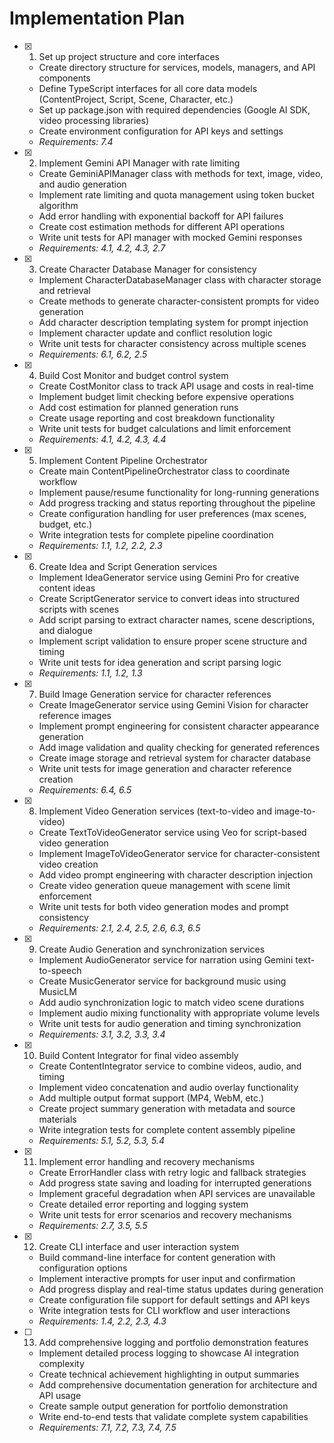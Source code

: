 # Implementation Plan

- [x] 1. Set up project structure and core interfaces
  - Create directory structure for services, models, managers, and API components
  - Define TypeScript interfaces for all core data models (ContentProject, Script, Scene, Character, etc.)
  - Set up package.json with required dependencies (Google AI SDK, video processing libraries)
  - Create environment configuration for API keys and settings
  - _Requirements: 7.4_

- [x] 2. Implement Gemini API Manager with rate limiting
  - Create GeminiAPIManager class with methods for text, image, video, and audio generation
  - Implement rate limiting and quota management using token bucket algorithm
  - Add error handling with exponential backoff for API failures
  - Create cost estimation methods for different API operations
  - Write unit tests for API manager with mocked Gemini responses
  - _Requirements: 4.1, 4.2, 4.3, 2.7_

- [x] 3. Create Character Database Manager for consistency
  - Implement CharacterDatabaseManager class with character storage and retrieval
  - Create methods to generate character-consistent prompts for video generation
  - Add character description templating system for prompt injection
  - Implement character update and conflict resolution logic
  - Write unit tests for character consistency across multiple scenes
  - _Requirements: 6.1, 6.2, 2.5_

- [x] 4. Build Cost Monitor and budget control system
  - Create CostMonitor class to track API usage and costs in real-time
  - Implement budget limit checking before expensive operations
  - Add cost estimation for planned generation runs
  - Create usage reporting and cost breakdown functionality
  - Write unit tests for budget calculations and limit enforcement
  - _Requirements: 4.1, 4.2, 4.3, 4.4_

- [x] 5. Implement Content Pipeline Orchestrator
  - Create main ContentPipelineOrchestrator class to coordinate workflow
  - Implement pause/resume functionality for long-running generations
  - Add progress tracking and status reporting throughout the pipeline
  - Create configuration handling for user preferences (max scenes, budget, etc.)
  - Write integration tests for complete pipeline coordination
  - _Requirements: 1.1, 1.2, 2.2, 2.3_

- [x] 6. Create Idea and Script Generation services
  - Implement IdeaGenerator service using Gemini Pro for creative content ideas
  - Create ScriptGenerator service to convert ideas into structured scripts with scenes
  - Add script parsing to extract character names, scene descriptions, and dialogue
  - Implement script validation to ensure proper scene structure and timing
  - Write unit tests for idea generation and script parsing logic
  - _Requirements: 1.1, 1.2, 1.3_

- [x] 7. Build Image Generation service for character references
  - Create ImageGenerator service using Gemini Vision for character reference images
  - Implement prompt engineering for consistent character appearance generation
  - Add image validation and quality checking for generated references
  - Create image storage and retrieval system for character database
  - Write unit tests for image generation and character reference creation
  - _Requirements: 6.4, 6.5_

- [x] 8. Implement Video Generation services (text-to-video and image-to-video)
  - Create TextToVideoGenerator service using Veo for script-based video generation
  - Implement ImageToVideoGenerator service for character-consistent video creation
  - Add video prompt engineering with character description injection
  - Create video generation queue management with scene limit enforcement
  - Write unit tests for both video generation modes and prompt consistency
  - _Requirements: 2.1, 2.4, 2.5, 2.6, 6.3, 6.5_

- [x] 9. Create Audio Generation and synchronization services
  - Implement AudioGenerator service for narration using Gemini text-to-speech
  - Create MusicGenerator service for background music using MusicLM
  - Add audio synchronization logic to match video scene durations
  - Implement audio mixing functionality with appropriate volume levels
  - Write unit tests for audio generation and timing synchronization
  - _Requirements: 3.1, 3.2, 3.3, 3.4_

- [x] 10. Build Content Integrator for final video assembly
  - Create ContentIntegrator service to combine videos, audio, and timing
  - Implement video concatenation and audio overlay functionality
  - Add multiple output format support (MP4, WebM, etc.)
  - Create project summary generation with metadata and source materials
  - Write integration tests for complete content assembly pipeline
  - _Requirements: 5.1, 5.2, 5.3, 5.4_

- [x] 11. Implement error handling and recovery mechanisms
  - Create ErrorHandler class with retry logic and fallback strategies
  - Add progress state saving and loading for interrupted generations
  - Implement graceful degradation when API services are unavailable
  - Create detailed error reporting and logging system
  - Write unit tests for error scenarios and recovery mechanisms
  - _Requirements: 2.7, 3.5, 5.5_

- [x] 12. Create CLI interface and user interaction system
  - Build command-line interface for content generation with configuration options
  - Implement interactive prompts for user input and confirmation
  - Add progress display and real-time status updates during generation
  - Create configuration file support for default settings and API keys
  - Write integration tests for CLI workflow and user interactions
  - _Requirements: 1.4, 2.2, 2.3, 4.3_

- [ ] 13. Add comprehensive logging and portfolio demonstration features
  - Implement detailed process logging to showcase AI integration complexity
  - Create technical achievement highlighting in output summaries
  - Add comprehensive documentation generation for architecture and API usage
  - Create sample output generation for portfolio demonstration
  - Write end-to-end tests that validate complete system capabilities
  - _Requirements: 7.1, 7.2, 7.3, 7.4, 7.5_